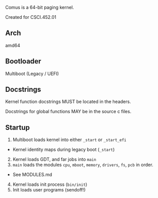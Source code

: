 Comus is a 64-bit paging kernel.

Created for CSCI.452.01

## Arch

amd64

## Bootloader

Multiboot (Legacy / UEFI)

## Docstrings

Kernel function docstrings MUST be located in the headers.

Docstrings for global functions MAY be in the source c files.

## Startup

1. Multiboot loads kernel into either `_start` or `_start_efi`
  -  Kernel identity maps during legacy boot (`_start`)
2. Kernel loads GDT, and far jobs into `main`
3. `main` loads the modules `cpu`, `mboot`, `memory`, `drivers`, `fs`, `pcb` in order.
  - See MODULES.md
4. Kernel loads init process (`bin/init`)
5. Init loads user programs (sendoff!)
